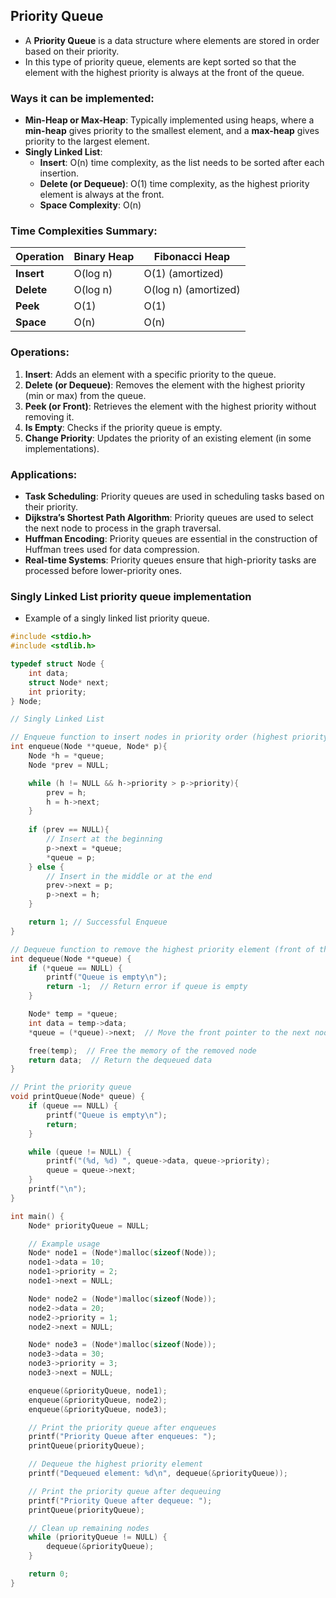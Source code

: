 ## Priority Queue

- A **Priority Queue** is a data structure where elements are stored in order based on their priority. 
- In this type of priority queue, elements are kept sorted so that the element with the highest priority is always at the front of the queue.

### Ways it can be implemented:
- **Min-Heap or Max-Heap**: Typically implemented using heaps, where a **min-heap** gives priority to the smallest element, and a **max-heap** gives priority to the largest element.
- **Singly Linked List**:
  - **Insert**: O(n) time complexity, as the list needs to be sorted after each insertion.
  - **Delete (or Dequeue)**: O(1) time complexity, as the highest priority element is always at the front.
  - **Space Complexity**: O(n)

### Time Complexities Summary:
| Operation      | Binary Heap | Fibonacci Heap |
|----------------|-------------|----------------|
| **Insert**     | O(log n)    | O(1) (amortized)|
| **Delete**     | O(log n)    | O(log n) (amortized)|
| **Peek**       | O(1)        | O(1)           |
| **Space**      | O(n)        | O(n)           |


### Operations:
1. **Insert**: Adds an element with a specific priority to the queue.
2. **Delete (or Dequeue)**: Removes the element with the highest priority (min or max) from the queue.
3. **Peek (or Front)**: Retrieves the element with the highest priority without removing it.
4. **Is Empty**: Checks if the priority queue is empty.
5. **Change Priority**: Updates the priority of an existing element (in some implementations).

### Applications:
- **Task Scheduling**: Priority queues are used in scheduling tasks based on their priority.
- **Dijkstra’s Shortest Path Algorithm**: Priority queues are used to select the next node to process in the graph traversal.
- **Huffman Encoding**: Priority queues are essential in the construction of Huffman trees used for data compression.
- **Real-time Systems**: Priority queues ensure that high-priority tasks are processed before lower-priority ones.

### Singly Linked List priority queue implementation
- Example of a singly linked list priority queue.
```c
#include <stdio.h>
#include <stdlib.h>

typedef struct Node {
    int data;
    struct Node* next;
    int priority;
} Node;

// Singly Linked List

// Enqueue function to insert nodes in priority order (highest priority at front)
int enqueue(Node **queue, Node* p){
    Node *h = *queue;
    Node *prev = NULL;

    while (h != NULL && h->priority > p->priority){
        prev = h;
        h = h->next;
    }
    
    if (prev == NULL){
        // Insert at the beginning
        p->next = *queue;
        *queue = p;
    } else {
        // Insert in the middle or at the end
        prev->next = p;
        p->next = h;
    }

    return 1; // Successful Enqueue
}

// Dequeue function to remove the highest priority element (front of the queue)
int dequeue(Node **queue) {
    if (*queue == NULL) {
        printf("Queue is empty\n");
        return -1;  // Return error if queue is empty
    }

    Node* temp = *queue;
    int data = temp->data;
    *queue = (*queue)->next;  // Move the front pointer to the next node

    free(temp);  // Free the memory of the removed node
    return data;  // Return the dequeued data
}

// Print the priority queue
void printQueue(Node* queue) {
    if (queue == NULL) {
        printf("Queue is empty\n");
        return;
    }

    while (queue != NULL) {
        printf("(%d, %d) ", queue->data, queue->priority);
        queue = queue->next;
    }
    printf("\n");
}

int main() {
    Node* priorityQueue = NULL;

    // Example usage
    Node* node1 = (Node*)malloc(sizeof(Node));
    node1->data = 10;
    node1->priority = 2;
    node1->next = NULL;

    Node* node2 = (Node*)malloc(sizeof(Node));
    node2->data = 20;
    node2->priority = 1;
    node2->next = NULL;

    Node* node3 = (Node*)malloc(sizeof(Node));
    node3->data = 30;
    node3->priority = 3;
    node3->next = NULL;

    enqueue(&priorityQueue, node1);
    enqueue(&priorityQueue, node2);
    enqueue(&priorityQueue, node3);

    // Print the priority queue after enqueues
    printf("Priority Queue after enqueues: ");
    printQueue(priorityQueue);

    // Dequeue the highest priority element
    printf("Dequeued element: %d\n", dequeue(&priorityQueue));

    // Print the priority queue after dequeuing
    printf("Priority Queue after dequeue: ");
    printQueue(priorityQueue);

    // Clean up remaining nodes
    while (priorityQueue != NULL) {
        dequeue(&priorityQueue);
    }

    return 0;
}
```
